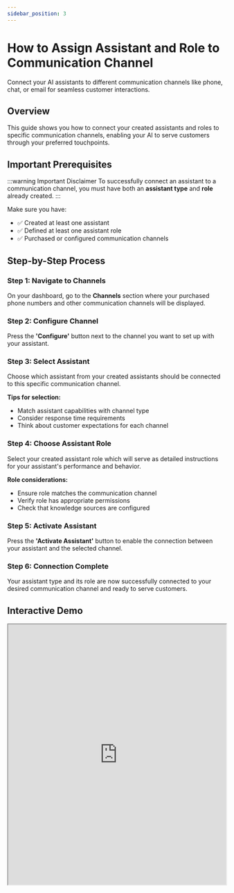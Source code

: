 ```yaml
---
sidebar_position: 3
---
```


# How to Assign Assistant and Role to Communication Channel

Connect your AI assistants to different communication channels like phone, chat, or email for seamless customer interactions.

## Overview

This guide shows you how to connect your created assistants and roles to specific communication channels, enabling your AI to serve customers through your preferred touchpoints.

## Important Prerequisites

:::warning Important Disclaimer
To successfully connect an assistant to a communication channel, you must have both an **assistant type** and **role** already created.
:::

Make sure you have:
- ✅ Created at least one assistant
- ✅ Defined at least one assistant role
- ✅ Purchased or configured communication channels

## Step-by-Step Process

### Step 1: Navigate to Channels

On your dashboard, go to the **Channels** section where your purchased phone numbers and other communication channels will be displayed.

### Step 2: Configure Channel

Press the **'Configure'** button next to the channel you want to set up with your assistant.

### Step 3: Select Assistant

Choose which assistant from your created assistants should be connected to this specific communication channel.

**Tips for selection:**
- Match assistant capabilities with channel type
- Consider response time requirements
- Think about customer expectations for each channel

### Step 4: Choose Assistant Role

Select your created assistant role which will serve as detailed instructions for your assistant's performance and behavior.

**Role considerations:**
- Ensure role matches the communication channel
- Verify role has appropriate permissions
- Check that knowledge sources are configured

### Step 5: Activate Assistant

Press the **'Activate Assistant'** button to enable the connection between your assistant and the selected channel.

### Step 6: Connection Complete

Your assistant type and its role are now successfully connected to your desired communication channel and ready to serve customers.

## Interactive Demo

<iframe
  src="https://app.supademo.com/embed/cmcjoqj367tza8qsz8slsia28?embed_v=2"
  loading="lazy"
  title="3 Major Steps to Create a Professional AI Assistant for Your Business"
  allow="clipboard-write"
  width="100%"
  height="600"
  style={{border: 0}}
/>


## Channel Types

### Voice Channels
- **Phone numbers**: Direct customer calling
- **VoIP integration**: Business phone systems
- **Conference lines**: Group interactions

### Text Channels
- **SMS**: Direct messaging
- **Chat widgets**: Website integration
- **Messaging apps**: WhatsApp, Telegram, etc.

### Email Channels
- **Support inbox**: Customer service emails
- **Contact forms**: Website inquiries
- **Automated responses**: Follow-up communications

## Best Practices

### Channel Matching
- **Voice channels**: Use assistants optimized for conversational flow
- **Text channels**: Configure for quick, concise responses
- **Email channels**: Set up for detailed, formal communication

### Performance Optimization
- Monitor response times per channel
- Adjust role parameters based on channel performance
- Regular testing across all configured channels

### Customer Experience
- Maintain consistent brand voice across channels
- Ensure seamless handoffs between channels
- Provide clear escalation paths to human agents

## Troubleshooting

### Common Issues

**Assistant not activating:**
- Verify assistant and role are properly created
- Check channel configuration settings
- Ensure sufficient account credits

**Poor response quality:**
- Review role instructions for channel appropriateness
- Test with sample customer scenarios
- Adjust knowledge base access if needed

**Connection failures:**
- Check network connectivity
- Verify API integrations
- Contact support for technical issues

## Next Steps

After successful connection:
1. **Test the connection** with sample interactions
2. **Monitor performance** during initial deployment
3. **Gather feedback** from early users
4. **Optimize settings** based on real usage data

Need assistance? [Contact our support team](mailto:support@travnex.com) for help with channel configuration.